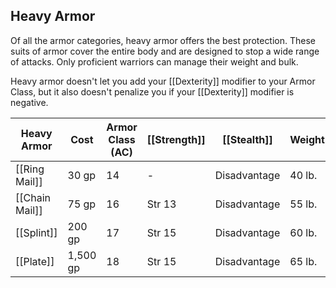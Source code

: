 ## Heavy Armor

Of all the armor categories, heavy armor offers the best protection. These suits of armor cover the entire body and are designed to stop a wide range of attacks. Only proficient warriors can manage their weight and bulk.

Heavy armor doesn't let you add your [[Dexterity]] modifier to your Armor Class, but it also doesn't penalize you if your [[Dexterity]] modifier is negative.

| Heavy Armor    | Cost     | Armor Class (AC) | [[Strength]] | [[Stealth]]  | Weight |
| -------------- | -------- | ---------------- | ------------ | ------------ | ------ |
| [[Ring Mail]]  | 30 gp    | 14               | -            | Disadvantage | 40 lb. |
| [[Chain Mail]] | 75 gp    | 16               | Str 13       | Disadvantage | 55 lb. |
| [[Splint]]     | 200 gp   | 17               | Str 15       | Disadvantage | 60 lb. |
| [[Plate]]      | 1,500 gp | 18               | Str 15       | Disadvantage | 65 lb. |
